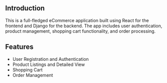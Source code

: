 ## Introduction
This is a full-fledged eCommerce application built using React for the frontend and Django for the backend. The app includes user authentication, product management, shopping cart functionality, and order processing.

## Features
- User Registration and Authentication
- Product Listings and Detailed View
- Shopping Cart
- Order Management
